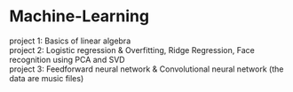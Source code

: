 # Machine-Learning
project 1: Basics of linear algebra <br />
project 2:  Logistic regression & Overfitting, Ridge Regression, Face recognition using PCA and SVD <br />
project 3: Feedforward neural network & Convolutional neural network (the data are music files)
